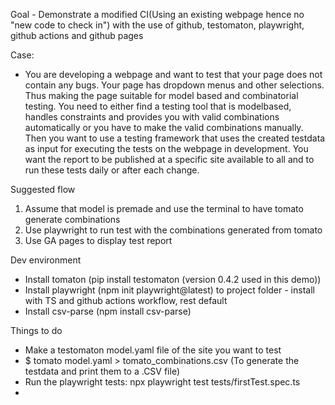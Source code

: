 Goal - Demonstrate a modified CI(Using an existing webpage hence no "new code to check in") with the use of github, testomaton, playwright, github actions and github pages

Case:

- You are developing a webpage and want to test that your page does not contain any bugs. Your page has dropdown menus and other selections. Thus making the
page suitable for model based and combinatorial testing. You need to either find a testing tool that is modelbased, handles constraints and provides you with valid combinations automatically or you have to make the valid combinations manually. Then you want to use a testing framework that uses the created testdata as input for executing the tests on the webpage in development. You want the report to be published at a specific site available to all and to run these tests daily or after each change. 


Suggested flow

1. Assume that model is premade and use the terminal to have tomato generate combinations
2. Use playwright to run test with the combinations generated from tomato
3. Use GA pages to display test report

Dev environment 

- Install tomaton (pip install testomaton (version 0.4.2 used in this demo))
- Install playwright (npm init playwright@latest) to project folder - install with TS and github actions workflow, rest default
- Install csv-parse (npm install csv-parse)

Things to do

- Make a testomaton model.yaml file of the site you want to test
- $ tomato model.yaml > tomato_combinations.csv (To generate the testdata and print them to a .CSV file)
- Run the playwright tests: npx playwright test tests/firstTest.spec.ts
- 